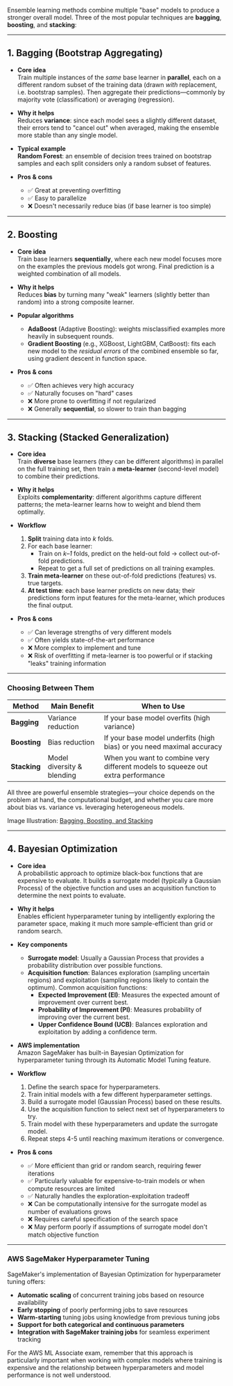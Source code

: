 Ensemble learning methods combine multiple "base" models to produce a stronger overall model. Three of the most popular techniques are **bagging**, **boosting**, and **stacking**:

---

## 1. Bagging (Bootstrap Aggregating)

- **Core idea**  
  Train multiple instances of the _same_ base learner in **parallel**, each on a different random subset of the training data (drawn _with_ replacement, i.e. bootstrap samples). Then aggregate their predictions—commonly by majority vote (classification) or averaging (regression).

- **Why it helps**  
  Reduces **variance**: since each model sees a slightly different dataset, their errors tend to "cancel out" when averaged, making the ensemble more stable than any single model.

- **Typical example**  
  **Random Forest**: an ensemble of decision trees trained on bootstrap samples and each split considers only a random subset of features.

- **Pros & cons**
  - ✅ Great at preventing overfitting
  - ✅ Easy to parallelize
  - ❌ Doesn't necessarily reduce bias (if base learner is too simple)

---

## 2. Boosting

- **Core idea**  
  Train base learners **sequentially**, where each new model focuses more on the examples the previous models got wrong. Final prediction is a weighted combination of all models.

- **Why it helps**  
  Reduces **bias** by turning many "weak" learners (slightly better than random) into a strong composite learner.

- **Popular algorithms**

  - **AdaBoost** (Adaptive Boosting): weights misclassified examples more heavily in subsequent rounds.
  - **Gradient Boosting** (e.g., XGBoost, LightGBM, CatBoost): fits each new model to the _residual errors_ of the combined ensemble so far, using gradient descent in function space.

- **Pros & cons**
  - ✅ Often achieves very high accuracy
  - ✅ Naturally focuses on "hard" cases
  - ❌ More prone to overfitting if not regularized
  - ❌ Generally **sequential**, so slower to train than bagging

---

## 3. Stacking (Stacked Generalization)

- **Core idea**  
  Train **diverse** base learners (they can be different algorithms) in parallel on the full training set, then train a **meta-learner** (second-level model) to combine their predictions.

- **Why it helps**  
  Exploits **complementarity**: different algorithms capture different patterns; the meta-learner learns how to weight and blend them optimally.

- **Workflow**

  1. **Split** training data into _k_ folds.
  2. For each base learner:
     - Train on _k–1_ folds, predict on the held-out fold → collect out-of-fold predictions.
     - Repeat to get a full set of predictions on all training examples.
  3. **Train meta-learner** on these out-of-fold predictions (features) vs. true targets.
  4. **At test time**: each base learner predicts on new data; their predictions form input features for the meta-learner, which produces the final output.

- **Pros & cons**
  - ✅ Can leverage strengths of very different models
  - ✅ Often yields state-of-the-art performance
  - ❌ More complex to implement and tune
  - ❌ Risk of overfitting if meta-learner is too powerful or if stacking "leaks" training information

---

### Choosing Between Them

| Method       | Main Benefit               | When to Use                                                                     |
| ------------ | -------------------------- | ------------------------------------------------------------------------------- |
| **Bagging**  | Variance reduction         | If your base model overfits (high variance)                                     |
| **Boosting** | Bias reduction             | If your base model underfits (high bias) or you need maximal accuracy           |
| **Stacking** | Model diversity & blending | When you want to combine very different models to squeeze out extra performance |

All three are powerful ensemble strategies—your choice depends on the problem at hand, the computational budget, and whether you care more about bias vs. variance vs. leveraging heterogeneous models.

Image Illustration: [Bagging, Boosting, and Stacking](https://i0.wp.com/spotintelligence.com/wp-content/uploads/2024/03/bagging-boosting-stacking-1024x576.webp?resize=1024%2C576&ssl=1)

---

## 4. Bayesian Optimization

- **Core idea**  
  A probabilistic approach to optimize black-box functions that are expensive to evaluate. It builds a surrogate model (typically a Gaussian Process) of the objective function and uses an acquisition function to determine the next points to evaluate.

- **Why it helps**  
  Enables efficient hyperparameter tuning by intelligently exploring the parameter space, making it much more sample-efficient than grid or random search.

- **Key components**

  - **Surrogate model**: Usually a Gaussian Process that provides a probability distribution over possible functions.
  - **Acquisition function**: Balances exploration (sampling uncertain regions) and exploitation (sampling regions likely to contain the optimum). Common acquisition functions:
    - **Expected Improvement (EI)**: Measures the expected amount of improvement over current best.
    - **Probability of Improvement (PI)**: Measures probability of improving over the current best.
    - **Upper Confidence Bound (UCB)**: Balances exploration and exploitation by adding a confidence term.

- **AWS implementation**  
  Amazon SageMaker has built-in Bayesian Optimization for hyperparameter tuning through its Automatic Model Tuning feature.

- **Workflow**

  1. Define the search space for hyperparameters.
  2. Train initial models with a few different hyperparameter settings.
  3. Build a surrogate model (Gaussian Process) based on these results.
  4. Use the acquisition function to select next set of hyperparameters to try.
  5. Train model with these hyperparameters and update the surrogate model.
  6. Repeat steps 4-5 until reaching maximum iterations or convergence.

- **Pros & cons**
  - ✅ More efficient than grid or random search, requiring fewer iterations
  - ✅ Particularly valuable for expensive-to-train models or when compute resources are limited
  - ✅ Naturally handles the exploration-exploitation tradeoff
  - ❌ Can be computationally intensive for the surrogate model as number of evaluations grows
  - ❌ Requires careful specification of the search space
  - ❌ May perform poorly if assumptions of surrogate model don't match objective function

---

### AWS SageMaker Hyperparameter Tuning

SageMaker's implementation of Bayesian Optimization for hyperparameter tuning offers:

- **Automatic scaling** of concurrent training jobs based on resource availability
- **Early stopping** of poorly performing jobs to save resources
- **Warm-starting** tuning jobs using knowledge from previous tuning jobs
- **Support for both categorical and continuous parameters**
- **Integration with SageMaker training jobs** for seamless experiment tracking

For the AWS ML Associate exam, remember that this approach is particularly important when working with complex models where training is expensive and the relationship between hyperparameters and model performance is not well understood.
